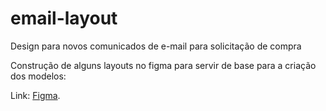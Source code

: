 # email-layout

Design para novos comunicados de e-mail para solicitação de compra 

Construção de alguns layouts no figma para servir de base para a criação dos modelos:

Link: [Figma]([https://pages.github.com/](https://www.figma.com/file/gCOMgnL8JooNar716RcO3O/modelo-de-e-mail-para-comunicados---Enforce?type=design&node-id=1-2&mode=design&t=cVBCXedKSXaOtxwy-0)https://www.figma.com/file/gCOMgnL8JooNar716RcO3O/modelo-de-e-mail-para-comunicados---Enforce?type=design&node-id=1-2&mode=design&t=cVBCXedKSXaOtxwy-0).
